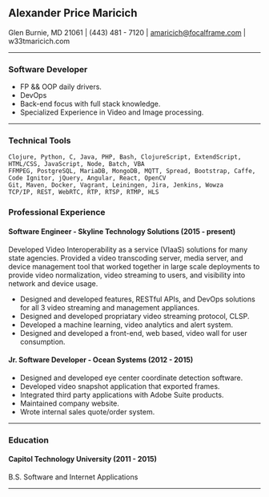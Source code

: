 ## Alexander Price Maricich
Glen Burnie, MD 21061 | (443) 481 - 7120 | amaricich@focalframe.com | w33tmaricich.com

---
### Software Developer
- FP && OOP daily drivers.
- DevOps
- Back-end focus with full stack knowledge.
- Specialized Experience in Video and Image processing.

---
### Technical Tools
```
Clojure, Python, C, Java, PHP, Bash, ClojureScript, ExtendScript, HTML/CSS, JavaScript, Node, Batch, VBA
FFMPEG, PostgreSQL, MariaDB, MongoDB, MQTT, Spread, Bootstrap, Caffe, Code Ignitor, jQuery, Angular, React, OpenCV
Git, Maven, Docker, Vagrant, Leiningen, Jira, Jenkins, Wowza
TCP/IP, REST, WebRTC, RTP, RTSP, RTMP, HLS
```

### Professional Experience

#### Software Engineer - Skyline Technology Solutions (2015 - present)
Developed Video Interoperability as a service (VIaaS) solutions for many state agencies. Provided a video transcoding server, media server, and device management tool that worked together in large scale deployments to provide video normalization, video streaming to users, and visibility into network and device usage.
- Designed and developed features, RESTful APIs, and DevOps solutions for all 3 video streaming and management appliances.
- Designed and developed propriatary video streaming protocol, CLSP.
- Developed a machine learning, video analytics and alert system.
- Designed and developed a front-end, web based, video wall for user consumption.
#### Jr. Software Developer - Ocean Systems (2012 - 2015)
- Designed and developed eye center coordinate detection software.
- Developed video snapshot application that exported frames.
- Integrated third party applications with Adobe Suite products.
- Maintained company website.
- Wrote internal sales quote/order system.

---

### Education
#### Capitol Technology University (2011 - 2015)
B.S. Software and Internet Applications

---
